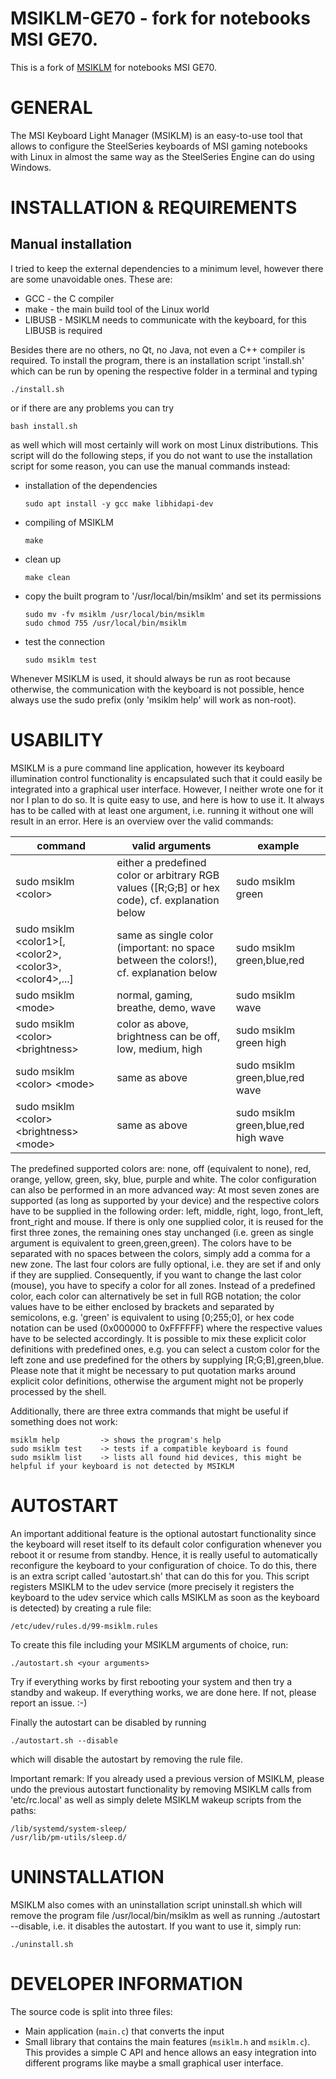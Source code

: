# MSIKLM-GE70 - fork for notebooks MSI GE70.

This is a fork of [MSIKLM](https://github.com/Gibtnix/MSIKLM) for notebooks MSI GE70.

# GENERAL

The MSI Keyboard Light Manager (MSIKLM) is an easy-to-use tool that allows to configure the
SteelSeries keyboards of MSI gaming notebooks with Linux in almost the same way as the
SteelSeries Engine can do using Windows.


# INSTALLATION & REQUIREMENTS
## Manual installation

I tried to keep the external dependencies to a minimum level, however there are some unavoidable
ones. These are:

 * GCC     - the C compiler
 * make    - the main build tool of the Linux world
 * LIBUSB  - MSIKLM needs to communicate with the keyboard, for this LIBUSB is required

Besides there are no others, no Qt, no Java, not even a C++ compiler is required. To install the
program, there is an installation script 'install.sh' which can be run by opening the respective
folder in a terminal and typing

    ./install.sh

or if there are any problems you can try

    bash install.sh

as well which will most certainly will work on most Linux distributions. This script will do the
following steps, if you do not want to use the installation script for some reason, you can use
the manual commands instead:

 * installation of the dependencies
   ```
   sudo apt install -y gcc make libhidapi-dev
   ```

 * compiling of MSIKLM
   ```
   make
   ```

 * clean up
   ```
   make clean
   ```

 * copy the built program to '/usr/local/bin/msiklm' and set its permissions
   ```
   sudo mv -fv msiklm /usr/local/bin/msiklm
   sudo chmod 755 /usr/local/bin/msiklm
   ```

 * test the connection
   ```
   sudo msiklm test
   ```

Whenever MSIKLM is used, it should always be run as root because otherwise, the communication with
the keyboard is not possible, hence always use the sudo prefix (only 'msiklm help' will work as
non-root).

# USABILITY

MSIKLM is a pure command line application, however its keyboard illumination control functionality
is encapsulated such that it could easily be integrated into a graphical user interface. However,
I neither wrote one for it nor I plan to do so. It is quite easy to use, and here is how to use
it. It always has to be called with at least one argument, i.e. running it without one will result
in an error. Here is an overview over the valid commands:

|command                                                       | valid arguments                                                                                | example                              |
|--------------------------------------------------------------|------------------------------------------------------------------------------------------------|--------------------------------------|
|sudo msiklm \<color\>                                         | either a predefined color or arbitrary RGB values ([R;G;B] or hex code), cf. explanation below | sudo msiklm green                    |
|sudo msiklm \<color1\>[,\<color2\>,\<color3\>,\<color4\>,...] | same as single color (important: no space between the colors!), cf. explanation below          | sudo msiklm green,blue,red           |
|sudo msiklm \<mode\>                                          | normal, gaming, breathe, demo, wave                                                            | sudo msiklm wave                     |
|sudo msiklm \<color\> \<brightness\>                          | color as above, brightness can be off, low, medium, high                                       | sudo msiklm green high               |
|sudo msiklm \<color\> \<mode\>                                | same as above                                                                                  | sudo msiklm green,blue,red wave      |
|sudo msiklm \<color\> \<brightness\> \<mode\>                 | same as above                                                                                  | sudo msiklm green,blue,red high wave |

The predefined supported colors are: none, off (equivalent to none), red, orange, yellow, green,
sky, blue, purple and white. The color configuration can also be performed in an more advanced way:
At most seven zones are supported (as long as supported by your device) and the respective colors
have to be supplied in the following order: left, middle, right, logo, front_left, front_right and
mouse. If there is only one supplied color, it is reused for the first three zones, the remaining
ones stay unchanged (i.e. green as single argument is equivalent to green,green,green). The colors
have to be separated with no spaces between the colors, simply add a comma for a new zone. The last
four colors are fully optional, i.e. they are set if and only if they are supplied. Consequently,
if you want to change the last color (mouse), you have to specify a color for all zones. Instead of
a predefined color, each color can alternatively be set in full RGB notation; the color values have
to be either enclosed by brackets and separated by semicolons, e.g. 'green' is equivalent to using
[0;255;0], or hex code notation can be used (0x000000 to 0xFFFFFF) where the respective values have
to be selected accordingly. It is possible to mix these explicit color definitions with predefined
ones, e.g. you can select a custom color for the left zone and use predefined for the others by
supplying [R;G;B],green,blue. Please note that it might be necessary to put quotation marks around
explicit color definitions, otherwise the argument might not be properly processed by the shell.

Additionally, there are three extra commands that might be useful if something does not work:

    msiklm help         -> shows the program's help
    sudo msiklm test    -> tests if a compatible keyboard is found
    sudo msiklm list    -> lists all found hid devices, this might be helpful if your keyboard is not detected by MSIKLM


# AUTOSTART

An important additional feature is the optional autostart functionality since the keyboard will
reset itself to its default color configuration whenever you reboot it or resume from standby.
Hence, it is really useful to automatically reconfigure the keyboard to your configuration of
choice. To do this, there is an extra script called 'autostart.sh' that can do this for you. This
script registers MSIKLM to the udev service (more precisely it registers the keyboard to the udev
service which calls MSIKLM as soon as the keyboard is detected) by creating a rule file:

    /etc/udev/rules.d/99-msiklm.rules

To create this file including your MSIKLM arguments of choice, run:

    ./autostart.sh <your arguments>

Try if everything works by first rebooting your system and then try a standby and wakeup. If
everything works, we are done here. If not, please report an issue. :-)

Finally the autostart can be disabled by running

    ./autostart.sh --disable

which will disable the autostart by removing the rule file.

Important remark: If you already used a previous version of MSIKLM, please undo the previous
autostart functionality by removing MSIKLM calls from 'etc/rc.local' as well as simply delete
MSIKLM wakeup scripts from the paths:

    /lib/systemd/system-sleep/
    /usr/lib/pm-utils/sleep.d/


# UNINSTALLATION

MSIKLM also comes with an uninstallation script uninstall.sh which will remove the program file
/usr/local/bin/msiklm as well as running ./autostart --disable, i.e. it disables the autostart.
If you want to use it, simply run:

    ./uninstall.sh


# DEVELOPER INFORMATION

The source code is split into three files:
- Main application (`main.c`) that converts the input
- Small library that contains the main features (`msiklm.h` and `msiklm.c`).
This provides a simple C API and hence allows an easy integration into different programs like maybe
a small graphical user interface.
